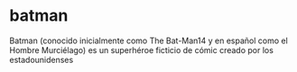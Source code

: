 # batman
Batman (conocido inicialmente como The Bat-Man14​ y en español como el Hombre Murciélago) es un superhéroe ficticio de cómic creado por los estadounidenses
